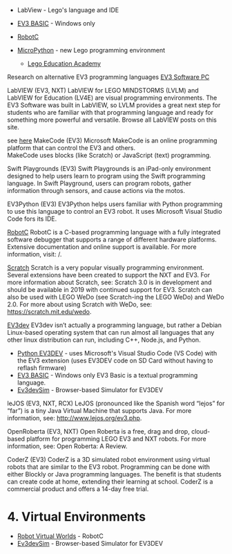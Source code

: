 * LabView - Lego's language and IDE

* [EV3 BASIC](https://sites.google.com/site/ev3basic/) - Windows only
* [RobotC](http://www.robotc.net/) 
* [MicroPython](https://education.lego.com/en-us/downloads/mindstorms-ev3/software#MicroPython?fbclid=IwAR0go3PgzBw16JmvvLphNC_KR2sRoZfiBvkew6w2SBzcX4gZzSukVrIeM8I) - new Lego programming environment
  * [Lego Education Academy](https://elearning.legoeducation.com/ev3)




Research on alternative EV3 programming languages
[EV3 Software PC](https://www.lego.com/en-ca/themes/mindstorms/downloads)

LabVIEW (EV3, NXT)
LabVIEW for LEGO MINDSTORMS (LVLM) and LabVIEW for Education (LV4E) are visual programming environments. 
The EV3 Software was built in LabVIEW, so LVLM provides a great next step for students who are familiar with that programming language and 
ready for something more powerful and versatile. Browse all LabVIEW posts on this site.

see [here](http://www.legoengineering.com/alternative-programming-languages/)
MakeCode (EV3)
Microsoft MakeCode is an online programming platform that can control the EV3 and others.  
MakeCode uses blocks (like Scratch) or JavaScript (text) programming.

Swift Playgrounds (EV3)
Swift Playgrounds is an iPad-only environment designed to help users learn to program using the Swift programming language. In Swift Playground, 
users can program robots, gather information through sensors, and cause actions via the motos. 

EV3Python (EV3)
EV3Python helps users familiar with Python programming to use this language to control an EV3 robot. 
It uses Microsoft Visual Studio Code fors its IDE.

[RobotC](http://www.robotc.net)
RobotC is a C-based programming language with a fully integrated software debugger that supports a range of different hardware platforms. 
Extensive documentation and online support is available. For more information, visit: /.

[Scratch](https://scratch.mit.edu/)
Scratch is a very popular visually programming environment. Several extensions have been created to support the NXT and EV3. 
For more information about Scratch, see:   Scratch 3.0 is in development and should be available in 2019 with continued support for EV3. Scratch can also be used with LEGO WeDo (see Scratch-ing the LEGO WeDo) and WeDo 2.0. For more about using Scratch with WeDo, see: https://scratch.mit.edu/wedo.

[EV3dev](http://www.ev3dev.org/)
EV3dev isn’t actually a programming language, but rather a Debian Linux-based operating system that can run almost all languages that any other linux distribution can run, including C++, Node.js, and Python. 
* [Python EV3DEV](https://sites.google.com/site/ev3devpython/) - uses Microsoft's Visual Studio Code (VS Code) with the EV3 extension (uses EV3DEV code on SD Card without having to reflash firmware)
* [EV3 BASIC](https://sites.google.com/site/ev3basic/) - Windows only
EV3 Basic is a textual programming language.
* [Ev3devSim](https://www.aposteriori.com.sg/Ev3devSim/index.html) - Browser-based Simulator for EV3DEV

leJOS (EV3, NXT, RCX)
LeJOS (pronounced like the Spanish word “lejos” for “far”) is a tiny Java Virtual Machine that supports Java. For more information, see: http://www.lejos.org/ev3.php.

OpenRoberta (EV3, NXT)
Open Roberta is a free, drag and drop, cloud-based platform for programming LEGO EV3 and NXT robots. For more information, see: Open Roberta: A Review.



CoderZ (EV3)
CoderZ is a 3D simulated robot environment using virtual robots that are similar to the EV3 robot.
Programming can be done with either Blockly or Java programming languages. 
The benefit is that students can create code at home, extending their learning at school. 
CoderZ is a commercial product and offers a 14-day free trial.




# 4. Virtual Environments
* [Robot Virtual Worlds](http://www.robotvirtualworlds.com/) - RobotC
* [Ev3devSim](https://www.aposteriori.com.sg/Ev3devSim/index.html) - Browser-based Simulator for EV3DEV
